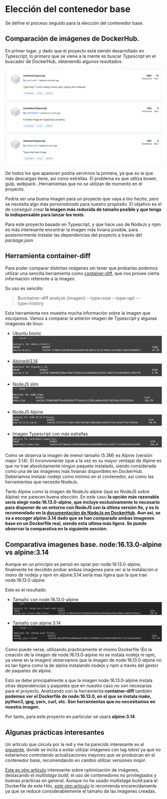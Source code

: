 # Elección del contenedor base

Se define el proceso seguido para la elección del contenedor base.

## Comparación de imágenes de DockerHub.

En primer lugar, y dado que el proyecto está siendo desarrollado en Typescript, lo primero que se viene a la mente es buscar *Typescript* en el buscador de DockerHub, obteniendo algunos resultados. 


![DockerHub Typescript](img/dockerhub-typescript.png)

De todos los que aparecen podría servirnos la primera, ya que es la que más descargas tiene, así como estrellas. El problema es que utiliza bower, gulp, webpack...Herramientas que no se utilizan de momento en el proyecto. 

Podría ser una buena imagen para un proyecto que vaya a *tiro hecho*, pero se necesita algo más *personalizado* para nuestro propósito. El objetivo es el de conseguir crear **la imagen más reducida de tamaño posible y que tenga lo indispensable para lanzar los tests**.

Para este proyecto basado en Typescript, y que hace uso de NodeJs y npm es más interesante encontrar la imagen más liviana posible, para posteriormente instalar las dependencias del proyecto a través del *package.json*.


## Herramienta container-diff

Para poder comparar distintas imágenes sin tener que probarlas podemos utilizar una sencilla herramienta como [container-diff](https://github.com/GoogleContainerTools/container-diff), que nos provee cierta información referente a la imagen.

Su uso es sencillo:

>$container-diff analyze {imagen} --type=size --type=apt --type=history

Esta herramienta nos muestra mucha información sobre la imagen que escojamos.
Vamos a comparar la anterior imagen de Typescript y algunas imágenes de linux:

- Ubuntu bionic
![Ubuntu bionic imagen docker](img/ubuntu-img-bionic.png)

- Alpine@3.14
![Alpine imagen docker](img/alpine-img-docker.png)

- NodeJS slim
![NodeJs Slim](img/node-img-docker.png)

- NodeJS Alpine
![NodeJs Alpine](img/node-alpine-img-docker.png)

- Imagen Typescript con más estrellas
![Imagen Typescript Docker](img/typescript-img-docker.png)


Como se observa la imagen de menor tamaño (5.3M) es Alpine (versión major 3.14). El *inconveniente* (que a la vez es su mayor ventaja) de Alpine es que no trae absolutamente ningún paquete instalado, siendo considerada como una de las imágenes más livianas disponibles en DockerHub. Deberíamos instalar nodejs como mínimo en el contenedor, así como las herramientas que necesite NodeJs.

Tanto Alpine como la imagen de NodeJs-alpine (que es NodeJS sobre Alpine) me parecen buena elección. En este caso **la opción más razonable sería elegir node:16.13.0-alpine, que incluye exclusivamente lo necesario para disponer de un entorno con NodeJS con la última versión lts, y es lo recomendado en la [documentación de NodeJs en DockerHub](https://hub.docker.com/_/node?tab=description). Aun así, se va a escoger alpine:3.14 dado que se han comparado ambas imagenes base en un Dockerfile real, siendo esta ultima más ligera. Se puede observar la comparativa en la siguiente sección.**

## Comparativa imagenes base. **node:16.13.0-alpine vs alpine:3.14**

Aunque en un principio se pensó en optar por node:16.13.0-alpine, finalmente he decidido probar ambas imagenes para ver si la instalación *a mano* de nodejs y npm en alpine:3.14 sería mas ligera que la que trae node:16.13.0-alpine.

Este es el resultado:

- Tamaño con node:16.13.0-alpine
![Imagen node-alpine](img/node-alpine_comp.png)

- Tamaño con alpine:3.14
![Imagen alpine](img/alpine_comp.png)

Como puede verse, utilizando prácticamente el mismo Dockerfile (En la creación de la imagen de node:16.13.0-alpine no se instala nodejs ni npm, ya viene en la imagen) observamos que la imagen de node:16.13.0-alpine no es tan ligera como la de alpine instalando nodejs y npm a través del gestor de paquetes de alpine. 

Esto se debe principalmente a que la imagen node:16.13.0-alpine instala otras dependencias y paquetes que en nuestro caso no son necesarias para el proyecto. Analizando con la herramienta **container-diff** también **podemos ver el Dockerfile de node:16.13.0, en el que se instala make, python3, gpg, yarn, curl, etc. Son herramientas que no necesitamos en nuestra imagen.**

Por tanto, para este proyecto en particular se usará **alpine:3.14**.

## Algunas prácticas interesantes

Un artículo que circula por la red y me ha parecido interesante es el [siguiente](https://medium.com/@michalozogan/how-to-build-the-smallest-docker-typescript-image-a9a84d17e6b4), donde se incita a evitar utilizar imágenes con tag *latest* ya que no estaríamos controlando actualizaciones mayores que se produzcan en el contenedor base, recomendando en cambio utilizar versiones *major*. 

[Este es otro artículo](https://testdriven.io/blog/docker-best-practices/) interesante sobre optimización de imágenes, destacando el *multistage build*, el uso de contenedores no privilegiados y buenas prácticas en general. Aunque no he usado multistage build para el Dockerfile de este Hito, [este otro articulo](https://blog.logrocket.com/reduce-docker-image-sizes-using-multi-stage-builds/) lo recomienda encarecidamente ya que se reduce considerablemente el tamaño de las imágenes creadas.

